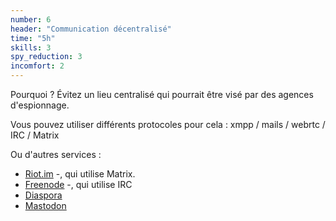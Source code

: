 ```yaml
---
number: 6
header: "Communication décentralisé"
time: "5h"
skills: 3
spy_reduction: 3
incomfort: 2
---
```


Pourquoi ? Évitez un lieu centralisé qui pourrait être visé par des agences d'espionnage.

Vous pouvez utiliser différents protocoles pour cela : 
xmpp / mails / webrtc / IRC / Matrix

Ou d'autres services : 
 - [Riot.im](https://riot.im) -, qui utilise Matrix.
 - [Freenode](https://freenode.net) -, qui utilise IRC
 - [Diaspora](https://joindiaspora.com/)
 - [Mastodon](https://mastodon.social)
